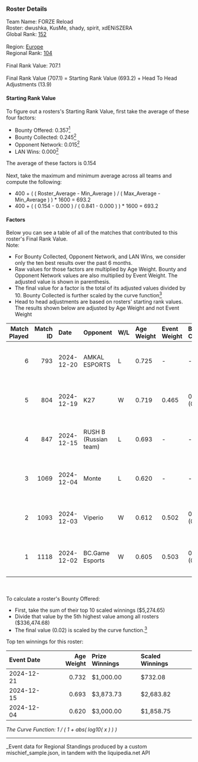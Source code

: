 ### Roster Details<br />
Team Name: FORZE Reload<br />
Roster: dwushka, KusMe, shady, spirit, xdENiSZERA<br />
Global Rank: [152](../../standings_global_2025_03_01.md)<br />
<br />
Region: [Europe]( ../../standings_europe_2025_03_01.md)<br />
Regional Rank: [104]( ../../standings_europe_2025_03_01.md)<br />
<br />
Final Rank Value:  707.1<br />
<br />
Final Rank Value (707.1) = Starting Rank Value (693.2) + Head To Head Adjustments (13.9)<br />

#### Starting Rank Value<br />
To figure out a rosters's Starting Rank Value, first take the average of these four factors:<br />
- Bounty Offered: 0.357[<sup>1</sup>](#table2)
- Bounty Collected: 0.245[<sup>2</sup>](#table1)
- Opponent Network: 0.015[<sup>2</sup>](#table1)
- LAN Wins: 0.000[<sup>2</sup>](#table1)

The average of these factors is 0.154<br />
<br />
Next, take the maximum and minimum average across all teams and compute the following:<br />
- 400 + ( ( Roster_Average - Min_Average ) / ( Max_Average - Min_Average ) ) * 1600 = 693.2
- 400 + ( ( 0.154 - 0.000 ) / ( 0.841 - 0.000 ) ) * 1600 = 693.2


#### Factors<br />
Below you can see a table of all of the matches that contributed to this roster's Final Rank Value.<br />
Note:<br />

- For Bounty Collected, Opponent Network, and LAN Wins, we consider only the ten best results over the past 6 months.
- Raw values for those factors are multiplied by Age Weight. Bounty and Opponent Network values are also multiplied by Event Weight. The adjusted value is shown in parenthesis.
- The final value for a factor is the total of its adjusted values divided by 10. Bounty Collected is further scaled by the curve function[<sup>3</sup>](#curveFunction)
- Head to head adjustments are based on rosters' starting rank values. The results shown below are adjusted by Age Weight and not Event Weight
<span id="table1"></span><br />


| Match Played | Match ID | Date       | Opponent              | W/L | Age Weight | Event Weight | Bounty Collected | Opponent Network | LAN Wins  | H2H Adj. | Roster                                    |
| -: | -: | :- | :- | :- | :- | :- | :- | :- | :- | -: | :- |
|            6 |      793 | 2024-12-20 | AMKAL ESPORTS         | L   | 0.725      | -            | -                | -                | -         |    -8.98 | dwushka, KusMe, shady, spirit, xdENiSZERA |
|            5 |      804 | 2024-12-19 | K27                   | W   | 0.719      | 0.465        | 0.004 (0.001)    | 0.139 (0.046)    | 0 (0.000) |    10.86 | dwushka, KusMe, shady, spirit, xdENiSZERA |
|            4 |      847 | 2024-12-15 | RUSH B (Russian team) | L   | 0.693      | -            | -                | -                | -         |    -4.01 | dwushka, KusMe, shady, spirit, xdENiSZERA |
|            3 |     1069 | 2024-12-04 | Monte                 | L   | 0.620      | -            | -                | -                | -         |    -4.67 | dwushka, KusMe, shady, spirit, xdENiSZERA |
|            2 |     1093 | 2024-12-03 | Viperio               | W   | 0.612      | 0.502        | 0.002 (0.001)    | 0.055 (0.017)    | 0 (0.000) |     7.41 | dwushka, KusMe, shady, spirit, xdENiSZERA |
|            1 |     1118 | 2024-12-02 | BC.Game Esports       | W   | 0.605      | 0.503        | 0.022 (0.007)    | 0.276 (0.084)    | 0 (0.000) |    13.25 | dwushka, KusMe, shady, spirit, xdENiSZERA |

<br />
<span id="table2"></span><br />
To calculate a roster's Bounty Offered:<br />

- First, take the sum of their top 10 scaled winnings ($5,274.65)
- Divide that value by the 5th highest value among all rosters ($336,474.68)
- The final value (0.02) is scaled by the curve function.[<sup>3</sup>](#curveFunction)

Top ten winnings for this roster:<br />

| Event Date | Age Weight | Prize Winnings | Scaled Winnings |
| :- | -: | :- | :- |
| 2024-12-21 |      0.732 | $1,000.00      | $732.08         |
| 2024-12-15 |      0.693 | $3,873.73      | $2,683.82       |
| 2024-12-04 |      0.620 | $3,000.00      | $1,858.75       |


<span id="curveFunction"></span>_The Curve Function: 1 / ( 1 + abs( log10( x ) ) )_<br />

---
_Event data for Regional Standings produced by a custom mischief_sample.json, in tandem with the liquipedia.net API<br />
